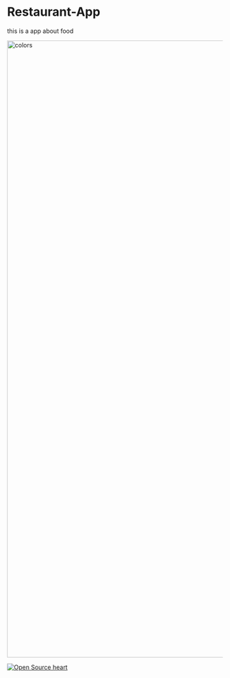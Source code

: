 # Restaurant-App
this is a app about food


<img width="1440" alt="colors" src="https://user-images.githubusercontent.com/98018329/158682612-16853093-a469-4424-a984-22eea9300a4b.png">

[![Open Source heart](https://badges.frapsoft.com/os/v1/open-source.svg?v=102)](https://opensource.org/licenses/Apache-2.0)
